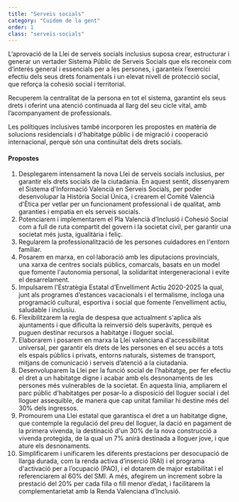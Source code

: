 ```yaml
---
title: "Serveis socials"
category: "Cuidem de la gent"
order: 1
class: "serveis-socials"
---
```


<div class="programa-intro">

L’aprovació de la Llei de serveis socials inclusius suposa crear, estructurar i generar un vertader Sistema Públic de Serveis Socials que els reconeix com d’interés general i essencials per a les persones, i garanteix l’exercici efectiu dels seus drets fonamentals i un elevat nivell de protecció social, que reforça la cohesió social i territorial.

Recuperem la centralitat de la persona en tot el sistema, garantint els seus drets i oferint una atenció continuada al llarg del seu cicle vital, amb l’acompanyament de professionals.

Les polítiques inclusives també incorporen les propostes en matèria de solucions residencials i d'habitatge públic  i de 
migració i cooperació internacional, perquè són una continuïtat dels drets socials.

</div>

<div class="programa-box">

#### Propostes

1.	Desplegarem intensament la nova Llei de serveis socials inclusius, per garantir els drets socials de la ciutadania. En aquest sentit, dissenyarem el Sistema d'Informació Valencià en Serveis Socials, per poder desenvolupar la Història Social Única, i crearem el Comité Valencià d'Ètica per vetlar per un funcionament professional i de qualitat, amb garanties i empatia en els serveis socials.
2.	Potenciarem i implementarem el Pla Valencià d’Inclusió i Cohesió Social com a full de ruta compartit del govern i la societat civil, per garantir una societat més justa, igualitària i feliç.
3.	Regularem la professionalització de les persones cuidadores en l'entorn familiar.
4.	Posarem en marxa, en col·laboració amb les diputacions provincials, una xarxa de centres socials públics, comarcals, basats en un model que fomente l'autonomia personal, la solidaritat intergeneracional i evite el desarrelament.
5.	Impulsarem l'Estratègia Estatal d’Envelliment Actiu 2020-2025 la qual, junt als programes d’estances vacacionals i el termalisme, incloga una programació cultural, esportiva i social que fomente l’envelliment actiu, saludable i inclusiu.
6.	Flexibilitzarem la regla de despesa que actualment s'aplica als ajuntaments i que dificulta la reinversió dels superàvits, perquè es puguen destinar recursos a habitatge i lloguer social.
7.	Elaborarem i posarem en marxa la Llei valenciana d'accessibilitat universal, per garantir els drets de les persones en el seu accés a tots els espais públics i privats, entorns naturals, sistemes de transport, mitjans de comunicació i serveis d’atenció a la ciutadania.
8.	Desenvoluparem la Llei per la funció social de l'habitatge, per fer efectiu el dret a un habitatge digne i acabar amb els desnonaments de les persones més vulnerables de la societat. En aquesta línia, ampliarem el parc públic d'habitatges per posar-lo a disposició del lloguer social i del lloguer assequible, de manera que cap unitat familiar hi destine més del 30% dels ingressos.
9.	Promourem una Llei estatal que garantisca el dret a un habitatge digne, que contemple la regulació del preu del lloguer, la dació en pagament de la primera vivenda, la destinació d'un 30% de la nova construcció a vivenda protegida, de la qual un 7% anirà destinada a lloguer jove, i que ature els desnonaments.
10.	Simplificarem i unificarem les diferents prestacions per desocupació de llarga durada, com la renda activa d’inserció (RAI) i el programa d'activació per a l’ocupació (PAO),  i  el dotarem de major estabilitat i el referenciarem al 60% del SMI. A més, afegirem un increment sobre la prestació del 20% per cada filla o fill menor d’edat, i facilitarem la complementarietat amb la Renda Valenciana d’Inclusió.

</div>